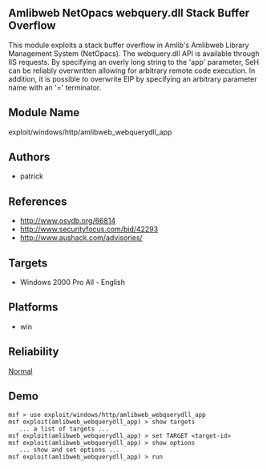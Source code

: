 ## Amlibweb NetOpacs webquery.dll Stack Buffer Overflow

This module exploits a stack buffer overflow in Amlib's 
Amlibweb Library Management System (NetOpacs). The 
webquery.dll API is available through IIS requests. By 
specifying an overly long string to the 'app' parameter, SeH 
can be reliably overwritten allowing for arbitrary remote 
code execution. In addition, it is possible to overwrite EIP 
by specifying an arbitrary parameter name with an '=' 
terminator.


## Module Name
exploit/windows/http/amlibweb_webquerydll_app

## Authors
* patrick


## References
* http://www.osvdb.org/66814
* http://www.securityfocus.com/bid/42293
* http://www.aushack.com/advisories/



## Targets
* Windows 2000 Pro All - English


## Platforms
* win

## Reliability
[Normal](https://github.com/rapid7/metasploit-framework/wiki/Exploit-Ranking)

## Demo

```
msf > use exploit/windows/http/amlibweb_webquerydll_app
msf exploit(amlibweb_webquerydll_app) > show targets
   ... a list of targets ...
msf exploit(amlibweb_webquerydll_app) > set TARGET <target-id>
msf exploit(amlibweb_webquerydll_app) > show options
   ... show and set options ...
msf exploit(amlibweb_webquerydll_app) > run
```
    
    